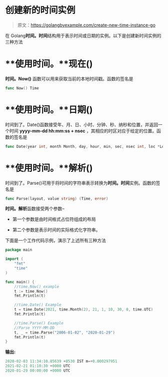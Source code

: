 # 创建新的时间实例

> 原文：<https://golangbyexample.com/create-new-time-instance-go>

在 Golang**时间。时间**结构用于表示时间或日期的实例。以下是创建新时间实例的三种方法

# **使用时间。**现在()

**时间。Now()** 函数可以用来获取当前的本地时间戳。函数的签名是

```go
func Now() Time
```

# **使用时间。**日期()

时间到了。Date()函数接受年、月、日、小时、分钟、秒、纳秒和位置，并返回一个时间 **yyyy-mm-dd hh:mm:ss + nsec** ，其相应的时区对应于给定的位置。函数的签名是

```go
func Date(year int, month Month, day, hour, min, sec, nsec int, loc *Location) Time
```

# **使用时间。**解析()

时间到了。Parse()可用于将时间的字符串表示转换为**时间。时间**实例。函数的签名是

```go
func Parse(layout, value string) (Time, error)
```

**时间。解析**函数接受两个参数–

*   第一个参数是由时间格式占位符组成的布局

*   第二个参数是表示时间的实际格式化字符串。

下面是一个工作代码示例，演示了上述所有三种方法

```go
package main

import (
    "fmt"
    "time"
)

func main() {
    //time.Now() example
    t := time.Now()
    fmt.Println(t)

    //time.Date() Example
    t = time.Date(2021, time.Month(2), 21, 1, 10, 30, 0, time.UTC)
    fmt.Println(t)

    //time.Parse() Example
    //Parse YYYY-MM-DD
    t, _ = time.Parse("2006-01-02", "2020-01-29")
    fmt.Println(t)
}
```

**输出:**

```go
2020-02-03 11:34:10.85639 +0530 IST m=+0.000297951
2021-02-21 01:10:30 +0000 UTC
2020-01-29 00:00:00 +0000 UTC
```